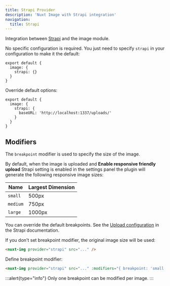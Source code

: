 ```yaml
---
title: Strapi Provider
description: 'Nuxt Image with Strapi integration'
navigation:
  title: Strapi
---
```


Integration between [Strapi](https://strapi.io) and the image module.

No specific configuration is required. You just need to specify `strapi` in your configuration to make it the default:

```js{}[nuxt.config.js]
export default {
  image: {
    strapi: {}
  }
}
```

Override default options:

```js{}[nuxt.config.js]
export default {
  image: {
    strapi: {
      baseURL: 'http://localhost:1337/uploads/'
    }
  }
}
```

## Modifiers

The `breakpoint` modifier is used to specify the size of the image.

By default, when the image is uploaded and **Enable responsive friendly upload** Strapi setting is enabled in the settings panel the plugin will generate the following responsive image sizes:

| Name     | Largest Dimension |
| -------- | ----------------- |
| `small`  | 500px             |
| `medium` | 750px             |
| `large`  | 1000px            |

You can override the default breakpoints. See the [Upload configuration](https://strapi.io/documentation/developer-docs/latest/development/plugins/upload.html#configuration) in the Strapi documentation.

If you don't set breakpoint modifier, the original image size will be used:

```html
<nuxt-img provider="strapi" src="..." />
```

Define breakpoint modifier:

```html
<nuxt-img provider="strapi" src="..." :modifiers="{ breakpoint: 'small' }" />
```

:::alert{type="info"}
Only one breakpoint can be modified per image.
:::
